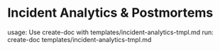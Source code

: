 # Incident Analytics & Postmortems

usage: Use create-doc with templates/incident-analytics-tmpl.md
run: create-doc templates/incident-analytics-tmpl.md
